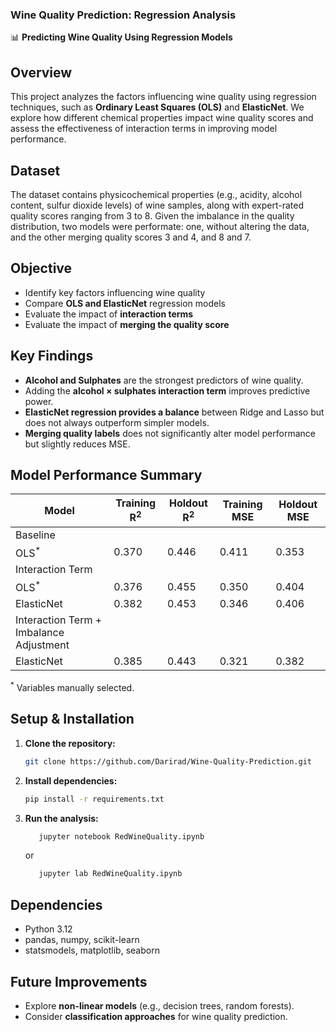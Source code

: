 ### **Wine Quality Prediction: Regression Analysis**  
📊 **Predicting Wine Quality Using Regression Models**  

## **Overview**  
This project analyzes the factors influencing wine quality using regression techniques, such as **Ordinary Least Squares (OLS)** and **ElasticNet**. We explore how different chemical properties impact wine quality scores and assess the effectiveness of interaction terms in improving model performance.  

## **Dataset**  
The dataset contains physicochemical properties (e.g., acidity, alcohol content, sulfur dioxide levels) of wine samples, along with expert-rated quality scores ranging from 3 to 8. Given the imbalance in the quality distribution, two models were performate: one, without altering the data, and the other merging quality scores 3 and 4, and 8 and 7.  

## **Objective**  
- Identify key factors influencing wine quality  
- Compare **OLS and ElasticNet** regression models  
- Evaluate the impact of **interaction terms**  
- Evaluate the impact of **merging the quality score**  

## **Key Findings**  
- **Alcohol and Sulphates** are the strongest predictors of wine quality.  
- Adding the **alcohol × sulphates interaction term** improves predictive power.  
- **ElasticNet regression provides a balance** between Ridge and Lasso but does not always outperform simpler models.  
- **Merging quality labels** does not significantly alter model performance but slightly reduces MSE.   

## **Model Performance Summary** 

| Model | Training R<sup>2</sup> | Holdout R<sup>2</sup> | Training MSE | Holdout MSE | 
|-------------|------------|------------|--------------|--------------|
| Baseline               |
| OLS<sup>*</sup>        |   0.370    |   0.446    | 0.411        | 0.353        |  
| Interaction Term|            |              |              | 
| OLS<sup>*</sup>        | 0.376      | 0.455      | 0.350        | 0.404        |  
| ElasticNet  | 0.382      | 0.453      | 0.346        | 0.406        |  
| Interaction Term + Imbalance Adjustment              |   
| ElasticNet  | 0.385      | 0.443      | 0.321        | 0.382        | 

<sup>*</sup> Variables manually selected.

## **Setup & Installation**  
1. **Clone the repository:**  
   ```bash
   git clone https://github.com/Darirad/Wine-Quality-Prediction.git
   ```  
2. **Install dependencies:**  
   ```bash
   pip install -r requirements.txt
   ```  
3. **Run the analysis:**  
   ```bash
      jupyter notebook RedWineQuality.ipynb 
   ```
   or   
   ```bash
      jupyter lab RedWineQuality.ipynb 
   ```
## **Dependencies**  
- Python 3.12  
- pandas, numpy, scikit-learn  
- statsmodels, matplotlib, seaborn  

## **Future Improvements**  
- Explore **non-linear models** (e.g., decision trees, random forests).  
- Consider **classification approaches** for wine quality prediction.  
